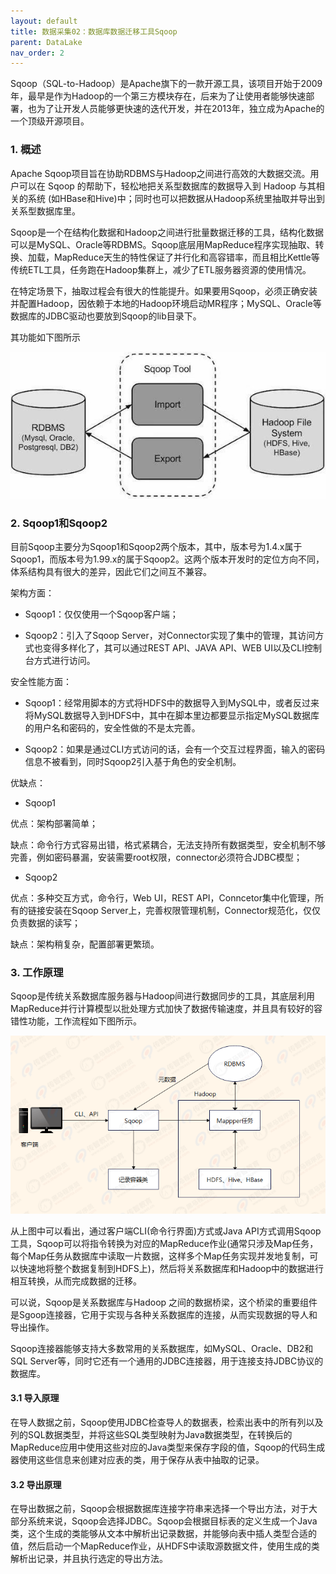 ```yaml
---
layout: default
title: 数据采集02：数据库数据迁移工具Sqoop
parent: DataLake
nav_order: 2
---
```


Sqoop（SQL-to-Hadoop）是Apache旗下的一款开源工具，该项目开始于2009年，最早是作为Hadoop的一个第三方模块存在，后来为了让使用者能够快速部署，也为了让开发人员能够更快速的迭代开发，并在2013年，独立成为Apache的一个顶级开源项目。

### 1. 概述

Apache Sqoop项目旨在协助RDBMS与Hadoop之间进行高效的大数据交流。用户可以在 Sqoop 的帮助下，轻松地把关系型数据库的数据导入到 Hadoop 与其相关的系统 (如HBase和Hive)中；同时也可以把数据从Hadoop系统里抽取并导出到关系型数据库里。

Sqoop是一个在结构化数据和Hadoop之间进行批量数据迁移的工具，结构化数据可以是MySQL、Oracle等RDBMS。Sqoop底层用MapReduce程序实现抽取、转换、加载，MapReduce天生的特性保证了并行化和高容错率，而且相比Kettle等传统ETL工具，任务跑在Hadoop集群上，减少了ETL服务器资源的使用情况。

在特定场景下，抽取过程会有很大的性能提升。如果要用Sqoop，必须正确安装并配置Hadoop，因依赖于本地的Hadoop环境启动MR程序；MySQL、Oracle等数据库的JDBC驱动也要放到Sqoop的lib目录下。

其功能如下图所示

![](../../assets/images/DataLake/attachments/数据采集02：数据库数据迁移工具Sqoop_image_0.png)

### 2. Sqoop1和Sqoop2

目前Sqoop主要分为Sqoop1和Sqoop2两个版本，其中，版本号为1.4.x属于Sqoop1，而版本号为1.99.x的属于Sqoop2。这两个版本开发时的定位方向不同，体系结构具有很大的差异，因此它们之间互不兼容。

架构方面：

- Sqoop1：仅仅使用一个Sqoop客户端；

- Sqoop2：引入了Sqoop Server，对Connector实现了集中的管理，其访问方式也变得多样化了，其可以通过REST API、JAVA API、WEB UI以及CLI控制台方式进行访问。

安全性能方面：

- Sqoop1：经常用脚本的方式将HDFS中的数据导入到MySQL中，或者反过来将MySQL数据导入到HDFS中，其中在脚本里边都要显示指定MySQL数据库的用户名和密码的，安全性做的不是太完善。

- Sqoop2：如果是通过CLI方式访问的话，会有一个交互过程界面，输入的密码信息不被看到，同时Sqoop2引入基于角色的安全机制。

优缺点：

- Sqoop1

优点：架构部署简单；

缺点：命令行方式容易出错，格式紧耦合，无法支持所有数据类型，安全机制不够完善，例如密码暴漏，安装需要root权限，connector必须符合JDBC模型；

- Sqoop2

优点：多种交互方式，命令行，Web UI，REST API，Conncetor集中化管理，所有的链接安装在Sqoop Server上，完善权限管理机制，Connector规范化，仅仅负责数据的读写；

缺点：架构稍复杂，配置部署更繁琐。

### 3. 工作原理

Sqoop是传统关系数据库服务器与Hadoop间进行数据同步的工具，其底层利用MapReduce并行计算模型以批处理方式加快了数据传输速度，并且具有较好的容错性功能，工作流程如下图所示。

![](../../assets/images/DataLake/attachments/数据采集02：数据库数据迁移工具Sqoop_image_1.png)

从上图中可以看出，通过客户端CLI(命令行界面)方式或Java API方式调用Sqoop工具，Sqoop可以将指令转换为对应的MapReduce作业(通常只涉及Map任务，每个Map任务从数据库中读取一片数据，这样多个Map任务实现并发地复制，可以快速地将整个数据复制到HDFS上)，然后将关系数据库和Hadoop中的数据进行相互转换，从而完成数据的迁移。

可以说，Sqoop是关系数据库与Hadoop 之间的数据桥梁，这个桥梁的重要组件是Sgoop连接器，它用于实现与各种关系数据库的连接，从而实现数据的导人和导出操作。

Sqoop连接器能够支持大多数常用的关系数据库，如MySQL、Oracle、DB2和SQL Server等，同时它还有一个通用的JDBC连接器，用于连接支持JDBC协议的数据库。

#### 3.1 导入原理

在导人数据之前，Sqoop使用JDBC检查导人的数据表，检索出表中的所有列以及列的SQL数据类型，并将这些SQL类型映射为Java数据类型，在转换后的MapReduce应用中使用这些对应的Java类型来保存字段的值，Sqoop的代码生成器使用这些信息来创建对应表的类，用于保存从表中抽取的记录。

#### 3.2 导出原理

在导出数据之前，Sqoop会根据数据库连接字符串来选择一个导出方法，对于大部分系统来说，Sqoop会选择JDBC。Sqoop会根据目标表的定义生成一个Java类，这个生成的类能够从文本中解析出记录数据，并能够向表中插人类型合适的值，然后启动一个MapReduce作业，从HDFS中读取源数据文件，使用生成的类解析出记录，并且执行选定的导出方法。